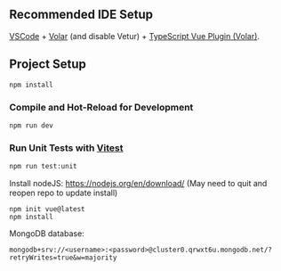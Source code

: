 ## Recommended IDE Setup

[VSCode](https://code.visualstudio.com/) + [Volar](https://marketplace.visualstudio.com/items?itemName=Vue.volar) (and disable Vetur) + [TypeScript Vue Plugin (Volar)](https://marketplace.visualstudio.com/items?itemName=Vue.vscode-typescript-vue-plugin).

## Project Setup

```
npm install
```

### Compile and Hot-Reload for Development

```
npm run dev
```
### Run Unit Tests with [Vitest](https://vitest.dev/)

```sh
npm run test:unit
```

Install nodeJS: https://nodejs.org/en/download/
(May need to quit and reopen repo to update install)

```
npm init vue@latest
npm install
```

MongoDB database:
```
mongodb+srv://<username>:<password>@cluster0.qrwxt6u.mongodb.net/?retryWrites=true&w=majority
```

